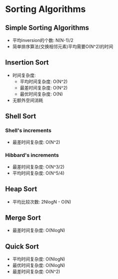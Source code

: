 # Sorting Algorithms

## Simple Sorting Algorithms

+ 平均inversion的个数: N(N-1)/2
+ 简单排序算法(交换相邻元素)平均需要O(N^2)的时间

## Insertion Sort

+ 时间复杂度:
	+ 平均时间复杂度: O(N^2)
	+ 最差时间复杂度: O(N^2)
	+ 最优时间复杂度: O(N)
+ 无额外空间消耗
## Shell Sort

### Shell's increments

+ 最差时间复杂度: O(N^2)

### Hibbard's increments

+ 最差时间复杂度: O(N^3/2)
+ 平均时间复杂度: O(N^5/4)

## Heap Sort

+ 平均比较次数: 2NlogN - O(N)

## Merge Sort

+ 最差时间复杂度: O(NlogN)

## Quick Sort

+ 平均时间复杂度: O(NlogN)
+ 最优时间复杂度: O(NlogN)
+ 最差时间复杂度: O(N^2)
